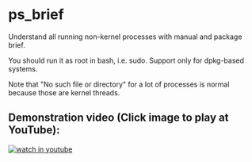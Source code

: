 # ps_brief
Understand all running non-kernel processes with manual and package brief.  

You should run it as root in bash, i.e. sudo. Support only for dpkg-based systems.

Note that "No such file or directory" for a lot of processes is normal because those are kernel threads.  

## Demonstration video (Click image to play at YouTube): ##

[![watch in youtube](https://i.ytimg.com/vi/dU1iM8Wu6OA/hqdefault.jpg)](https://www.youtube.com/watch?v=dU1iM8Wu6OA "ps brief")

